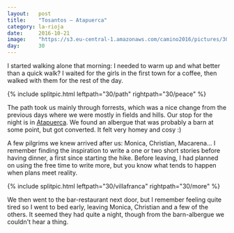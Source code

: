 ```yaml
---
layout:   post
title:    "Tosantos — Atapuerca"
category: la-rioja
date:     2016-10-21
image:    "https://s3.eu-central-1.amazonaws.com/camino2016/pictures/30/peace-thumb.jpg"
day:      30
---
```


I started walking alone that morning: I needed to warm up and what better than a quick walk? I waited for the girls in the first town for a coffee, then walked with them for the rest of the day.

{% include splitpic.html leftpath="30/path" rightpath="30/peace" %}

The path took us mainly through forrests, which was a nice change from the previous days where we were mostly in fields and hills. Our stop for the night is in [Atapuerca](https://www.google.fr/maps/place/09199+Atapuerca,+Province+de+Burgos,+Espagne/@42.3764125,-3.5102442,17z/data=!3m1!4b1!4m5!3m4!1s0xd45f18309ac2a71:0x96d5d8c672d4191e!8m2!3d42.3765537!4d-3.5072136?hl=fr). We found an albergue that was probably a barn at some point, but got converted. It felt very homey and cosy :)

A few pilgrims we knew arrived after us: Monica, Christian, Macarena... I remember finding the inspiration to write a one or two short stories before having dinner, a first since starting the hike. Before leaving, I had planned on using the free time to write more, but you know what tends to happen when plans meet reality.

{% include splitpic.html leftpath="30/villafranca" rightpath="30/more" %}

We then went to the bar-restaurant next door, but I remember feeling quite tired so I went to bed early, leaving Monica, Christian and a few of the others. It seemed they had quite a night, though from the barn-albergue we couldn't hear a thing.
